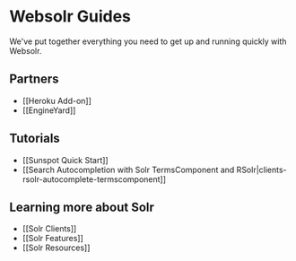 # Websolr Guides

We've put together everything you need to get up and running quickly with Websolr.

## Partners

- [[Heroku Add-on]]
- [[EngineYard]]

## Tutorials

- [[Sunspot Quick Start]]
- [[Search Autocompletion with Solr TermsComponent and RSolr|clients-rsolr-autocomplete-termscomponent]]

## Learning more about Solr

- [[Solr Clients]]
- [[Solr Features]]
- [[Solr Resources]]
